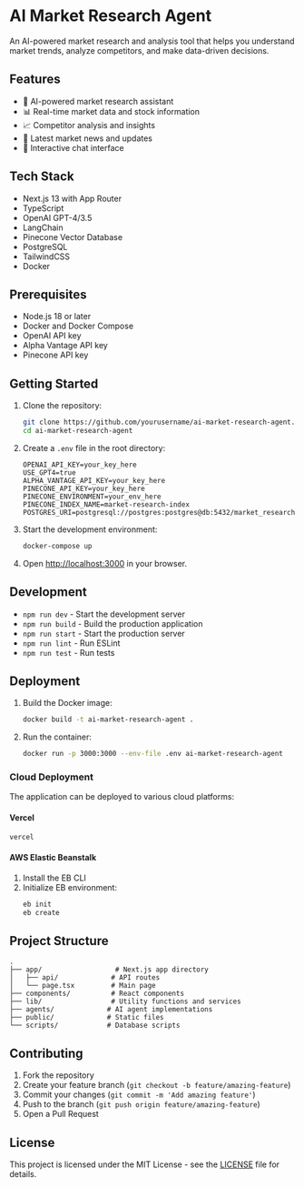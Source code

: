 # AI Market Research Agent

An AI-powered market research and analysis tool that helps you understand market trends, analyze competitors, and make data-driven decisions.

## Features

- 🤖 AI-powered market research assistant
- 📊 Real-time market data and stock information
- 📈 Competitor analysis and insights
- 📰 Latest market news and updates
- 🔄 Interactive chat interface

## Tech Stack

- Next.js 13 with App Router
- TypeScript
- OpenAI GPT-4/3.5
- LangChain
- Pinecone Vector Database
- PostgreSQL
- TailwindCSS
- Docker

## Prerequisites

- Node.js 18 or later
- Docker and Docker Compose
- OpenAI API key
- Alpha Vantage API key
- Pinecone API key

## Getting Started

1. Clone the repository:
   ```bash
   git clone https://github.com/yourusername/ai-market-research-agent.git
   cd ai-market-research-agent
   ```

2. Create a `.env` file in the root directory:
   ```env
   OPENAI_API_KEY=your_key_here
   USE_GPT4=true
   ALPHA_VANTAGE_API_KEY=your_key_here
   PINECONE_API_KEY=your_key_here
   PINECONE_ENVIRONMENT=your_env_here
   PINECONE_INDEX_NAME=market-research-index
   POSTGRES_URI=postgresql://postgres:postgres@db:5432/market_research
   ```

3. Start the development environment:
   ```bash
   docker-compose up
   ```

4. Open [http://localhost:3000](http://localhost:3000) in your browser.

## Development

- `npm run dev` - Start the development server
- `npm run build` - Build the production application
- `npm run start` - Start the production server
- `npm run lint` - Run ESLint
- `npm run test` - Run tests

## Deployment

1. Build the Docker image:
   ```bash
   docker build -t ai-market-research-agent .
   ```

2. Run the container:
   ```bash
   docker run -p 3000:3000 --env-file .env ai-market-research-agent
   ```

### Cloud Deployment

The application can be deployed to various cloud platforms:

#### Vercel
```bash
vercel
```

#### AWS Elastic Beanstalk
1. Install the EB CLI
2. Initialize EB environment:
   ```bash
   eb init
   eb create
   ```

## Project Structure

```
.
├── app/                  # Next.js app directory
│   ├── api/             # API routes
│   └── page.tsx         # Main page
├── components/          # React components
├── lib/                 # Utility functions and services
├── agents/             # AI agent implementations
├── public/             # Static files
└── scripts/            # Database scripts
```

## Contributing

1. Fork the repository
2. Create your feature branch (`git checkout -b feature/amazing-feature`)
3. Commit your changes (`git commit -m 'Add amazing feature'`)
4. Push to the branch (`git push origin feature/amazing-feature`)
5. Open a Pull Request

## License

This project is licensed under the MIT License - see the [LICENSE](LICENSE) file for details. 